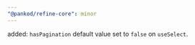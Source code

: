 ```yaml
---
"@pankod/refine-core": minor
---
```


added: `hasPagination` default value set to `false` on `useSelect`.
